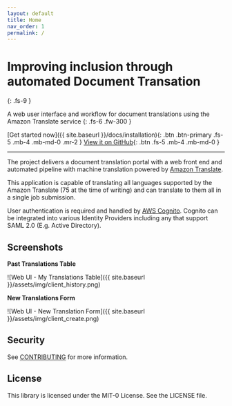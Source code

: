 ```yaml
---
layout: default
title: Home
nav_order: 1
permalink: /
---
```


# Improving inclusion through automated Document Transation
{: .fs-9 }

A web user interface and workflow for document translations using the Amazon Translate service
{: .fs-6 .fw-300 }

[Get started now]({{ site.baseurl }}/docs/installation){: .btn .btn-primary .fs-5 .mb-4 .mb-md-0 .mr-2 }
[View it on GitHub](https://github.com/aws-samples/document-translation){: .btn .fs-5 .mb-4 .mb-md-0 }

---

The project delivers a document translation portal with a web front end and automated pipeline with machine translation powered by [Amazon Translate](https://aws.amazon.com/translate/). 

This application is capable of translating all languages supported by the Amazon Translate (75 at the time of writing) and can translate to them all in a single job submission.

User authentication is required and handled by [AWS Cognito](https://aws.amazon.com/cognito/). Cognito can be integrated into various Identity Providers including any that support SAML 2.0 (E.g. Active Directory).

## Screenshots

**Past Translations Table**

![Web UI - My Translations Table]({{ site.baseurl }}/assets/img/client_history.png)

**New Translations Form**

![Web UI - New Translation Form]({{ site.baseurl }}/assets/img/client_create.png)

## Security

See [CONTRIBUTING](CONTRIBUTING.md#security-issue-notifications) for more information.

## License

This library is licensed under the MIT-0 License. See the LICENSE file.

